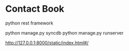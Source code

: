 Contact Book
============

python
rest framework

python manage.py syncdb
python manage.py runserver

http://127.0.0.1:8000/static/index.html#/